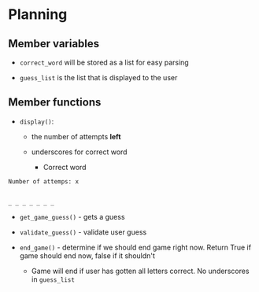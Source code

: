 # Planning

## Member variables

* `correct_word` will be stored as a list for easy parsing

* `guess_list` is the list that is displayed to the user

## Member functions

* `display()`:

   * the number of attempts **left**

   * underscores for correct word

      * Correct word

```
Number of attemps: x


_ _ _ _ _ _ _
```

* `get_game_guess()` - gets a guess

* `validate_guess()` - validate user guess

* `end_game()` - determine if we should end game right now. Return True if game
should end now, false if it shouldn't

   * Game will end if user has gotten all letters correct. No underscores in
   `guess_list`

  


